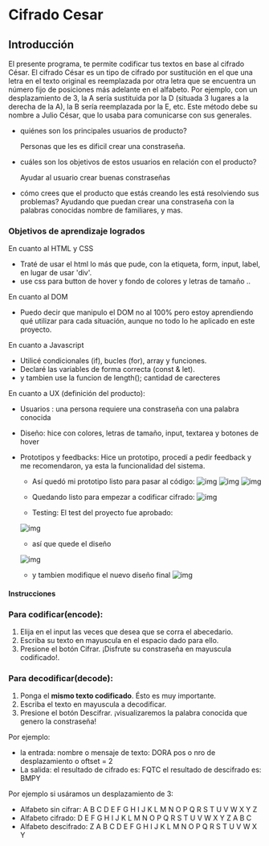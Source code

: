 # Cifrado Cesar
## Introducción
El presente programa, te permite codificar tus textos en base al cifrado César. 
El cifrado César es un tipo de cifrado por sustitución en el que una letra en el texto original es reemplazada por otra letra que se encuentra un número fijo de posiciones más adelante en el alfabeto. Por ejemplo, con un desplazamiento de 3, la A sería sustituida por la D (situada 3 lugares a la derecha de la A), la B sería reemplazada por la E, etc. Este método debe su nombre a Julio César, que lo usaba para comunicarse con sus generales.

* quiénes son los principales usuarios de producto?

    Personas que les es dificil crear una constraseña.

* cuáles son los objetivos de estos usuarios en relación con el producto?

    Ayudar al usuario crear buenas constraseñas

* cómo crees que el producto que estás creando les está resolviendo sus problemas?
    Ayudando que puedan crear una constraseña con la palabras conocidas  nombre de familiares, y mas.


### Objetivos de aprendizaje logrados 

En cuanto al HTML y CSS 
- Traté de usar el html lo más que pude, con la etiqueta, form, input, label, en lugar de usar 'div'.
- use css para button de hover y fondo de colores y letras de tamaño ..


En cuanto al DOM
- Puedo decir que manipulo el DOM no al 100% pero estoy  aprendiendo qué utilizar para cada situación, aunque no todo lo he aplicado en este proyecto.

En cuanto a Javascript
- Utilicé condicionales (if), bucles (for), array y funciones.
- Declaré las variables de forma correcta (const & let).
- y tambien use la funcion de length(); cantidad de carecteres

En cuanto a UX (definición del producto):
- Usuarios :  una persona requiere una constraseña con una palabra conocida
- Diseño: hice con colores, letras de tamaño, input, textarea y botones de hover 
- Prototipos y feedbacks: Hice un prototipo, procedí a pedir feedback y me recomendaron, ya esta la funcionalidad del sistema.
 
    * Así quedó mi prototipo listo para pasar al código:
    ![img](./img/boceto.png)
    ![img](./img/cifrado.png)
    ![img](../src/img/descifrado.png)

    * Quedando listo para empezar a codificar cifrado:
     ![img](img/codificacion_javascritps.png)

    * Testing: El test del proyecto fue aprobado:

    ![img](../src/img/npm_test.png)

    * así que quede el diseño

    ![img](../src/img/web.png)

    * y tambien modifique el nuevo diseño final
    ![img](../src/img/nuevo_diseño.png)

#### Instrucciones
### Para codificar(encode):
1. Elija en el input las veces que desea que se corra el abecedario.
2. Escriba su texto en mayuscula en el espacio dado para ello.
3. Presione el botón Cifrar.
¡Disfrute su constraseña en mayuscula codificado!.
### Para decodificar(decode):
1. Ponga el **mismo texto codificado**. Ésto es muy importante.
2. Escriba el texto en mayuscula a decodificar.
3. Presione el botón Descifrar.
¡visualizaremos la palabra conocida que genero la constraseña!

Por ejemplo: 
  - la entrada: 
        nombre o mensaje de texto: DORA
        pos o nro de desplazamiento o oftset = 2
  - La salida:
        el resultado de cifrado es:  FQTC
        el resultado de descifrado es: BMPY

Por ejemplo si usáramos un desplazamiento de 3:

* Alfabeto sin cifrar: A B C D E F G H I J K L M N O P Q R S T U V W X Y Z
* Alfabeto cifrado: D E F G H I J K L M N O P Q R S T U V W X Y Z A B C
* Alfabeto descifrado: Z A B C D E F G H I J K L M N O P Q R S T U V W X Y

